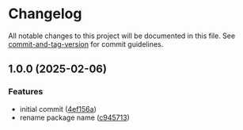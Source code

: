 # Changelog

All notable changes to this project will be documented in this file. See [commit-and-tag-version](https://github.com/absolute-version/commit-and-tag-version) for commit guidelines.

## 1.0.0 (2025-02-06)

### Features

- initial commit ([4ef156a](https://github.com/shijistar/react-helpers/commit/4ef156abd5f7c6bbcf1d75f8bacab8c262e376eb))
- rename package name ([c945713](https://github.com/shijistar/react-helpers/commit/c945713a3f61224a88afd637402bf96dc0dee521))
